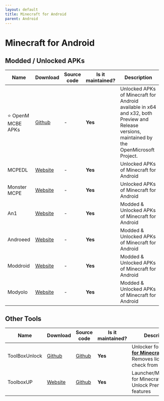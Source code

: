 ```yaml
---
layout: default
title: Minecraft for Android
parent: Android
---
```


# Minecraft for Android

## Modded / Unlocked APKs

| Name | Download | Source code | Is it maintained? | Description
| ------ | ------ | ------ | ------ | ------
| ⭐ OpenM MCBE APKs | [Github](https://github.com/OpenMicrosoft-Project/mcbe/releases) | \- | **Yes** | Unlocked APKs of Minecraft for Android available in x64 and x32, both Preview and Release versions, maintained by the OpenMicrosoft Project.
| MCPEDL | [Website](https://mcpedl.org/downloading/) | \- | **Yes** | Unlocked APKs of Minecraft for Android
| Monster MCPE | [Website](https://monster-mcpe.com/download-minecraft-pe/) | \- | **Yes** | Unlocked APKs of Minecraft for Android
| An1 | [Website](https://an1.com/7190-minecraft-mod.html) | \- | **Yes** | Modded & Unlocked APKs of Minecraft for Android
| Androeed | [Website](https://androeed.ru/files/minecraft-pocket-edition1.html) | \- | **Yes** | Modded & Unlocked APKs of Minecraft for Android
| Moddroid | [Website](https://moddroid.com/games/arcade/minecraft/) | \- | **Yes** | Modded & Unlocked APKs of Minecraft for Android
| Modyolo | [Website](https://modyolo.com/minecraft.html) | \- | **Yes** | Modded & Unlocked APKs of Minecraft for Android

## Other Tools

Name | Download | Source code | Is it maintained? | Description
------ | ------ | ------ | ------| ------
ToolBoxUnlock | [Github](https://github.com/Xposed-Modules-Repo/com.luckyzyx.toolboxunlock/releases) | [Github](https://github.com/Xposed-Modules-Repo/com.luckyzyx.toolboxunlock) | **Yes** | Unlocker for [**Toolbox for Minecraft: PE**](https://play.google.com/store/apps/details?id=io.mrarm.mctoolbox&hl=en_US) & Removes license check from Minecraft
ToolboxUP | [Website](https://toolboxup.pages.dev/) | [Github](https://github.com/BeestoXd/Toolbox-UP/releases) | **Yes** | Launcher/Modification for Minecraft: PE & Unlock Premium features

